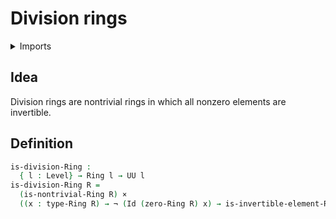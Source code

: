 #  Division rings

<details><summary>Imports</summary>
```agda
module ring-theory.division-rings where
open import foundation.cartesian-product-types
open import foundation.identity-types
open import foundation.negation
open import foundation.universe-levels
open import ring-theory.invertible-elements-rings
open import ring-theory.nontrivial-rings
open import ring-theory.rings
```
</details>

## Idea

Division rings are nontrivial rings in which all nonzero elements are invertible.

## Definition

```agda
is-division-Ring :
  { l : Level} → Ring l → UU l
is-division-Ring R =
  (is-nontrivial-Ring R) ×
  ((x : type-Ring R) → ¬ (Id (zero-Ring R) x) → is-invertible-element-Ring R x)
```
